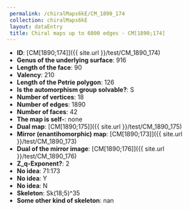 ```yaml
--- 
 permalink: /chiralMaps6kE/CM_1890_174 
 collection: chiralMaps6kE
 layout: dataEntry
 title: Chiral maps up to 6000 edges - CM[1890;174]
---
```


- **ID**: [CM[1890;174]]({{ site.url }}/test/CM_1890_174)
- **Genus of the underlying surface**: 916
- **Length of the face**: 90
- **Valency**: 210
- **Length of the Petrie polygon**: 126
- **Is the automorphism group solvable?**: S
- **Number of vertices**: 18
- **Number of edges**: 1890
- **Number of faces**: 42
- **The map is self-**: none
- **Dual map**: [CM[1890;175]]({{ site.url }}/test/CM_1890_175)
- **Mirror (enantihomorphic) map**: [CM[1890;173]]({{ site.url }}/test/CM_1890_173)
- **Dual of the mirror image**: [CM[1890;176]]({{ site.url }}/test/CM_1890_176)
- **Z_q-Exponent?**: 2
- **No idea**:  71:173
- **No idea**: Y
- **No idea**: N
- **Skeleton**: Sk(18;5)^35
- **Some other kind of skeleton**: nan
